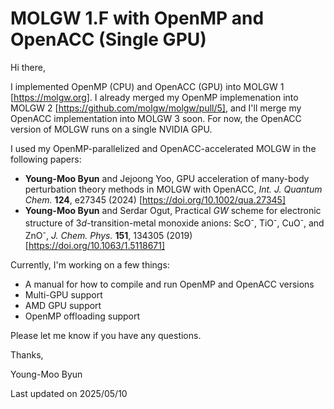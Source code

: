 [------------------------------------------------]: #
# MOLGW 1.F with OpenMP and OpenACC (Single GPU)
[------------------------------------------------]: #

[Multi-platform shared-memory parallelized MOLGW]: #

[## OpenMP (CPU) and OpenACC (GPU) implementations]: #

Hi there,

I implemented OpenMP (CPU) and OpenACC (GPU) into MOLGW 1 [https://molgw.org].
I already merged my OpenMP implemenation into MOLGW 2 [https://github.com/molgw/molgw/pull/5], and I'll merge my OpenACC implementation into MOLGW 3 soon.
For now, the OpenACC version of MOLGW runs on a single NVIDIA GPU.

I used my OpenMP-parallelized and OpenACC-accelerated MOLGW in the following papers:
- **Young-Moo Byun** and Jejoong Yoo, GPU acceleration of many-body perturbation theory methods in MOLGW with OpenACC, *Int. J. Quantum Chem.* **124**, e27345 (2024) [https://doi.org/10.1002/qua.27345]
- **Young-Moo Byun** and Serdar Ogut, Practical *GW* scheme for electronic structure of 3*d*-transition-metal monoxide anions: ScO<sup>-</sup>, TiO<sup>-</sup>, CuO<sup>-</sup>, and ZnO<sup>-</sup>, *J. Chem. Phys.* **151**, 134305 (2019) [https://doi.org/10.1063/1.5118671]

Currently, I'm working on a few things:
- A manual for how to compile and run OpenMP and OpenACC versions
- Multi-GPU support
- AMD GPU support
- OpenMP offloading support
  
[A paper for OpenMP and OpenACC implementations]: #

Please let me know if you have any questions.

Thanks,

Young-Moo Byun

Last updated on 2025/05/10

